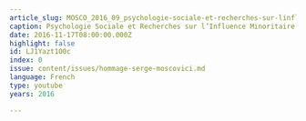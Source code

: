 ```yaml
---
article_slug: MOSCO_2016_09_psychologie-sociale-et-recherches-sur-linfluence-minoritaire
caption: Psychologie Sociale et Recherches sur l’Influence Minoritaire
date: 2016-11-17T08:00:00.000Z
highlight: false
id: LJ1Yazt1O0c
index: 0
issue: content/issues/hommage-serge-moscovici.md
language: French
type: youtube
years: 2016

---
```


